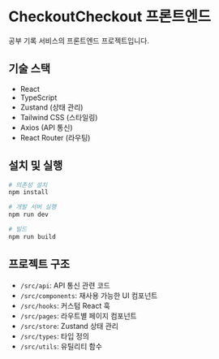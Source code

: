 # CheckoutCheckout 프론트엔드

공부 기록 서비스의 프론트엔드 프로젝트입니다.

## 기술 스택

- React
- TypeScript
- Zustand (상태 관리)
- Tailwind CSS (스타일링)
- Axios (API 통신)
- React Router (라우팅)

## 설치 및 실행

```bash
# 의존성 설치
npm install

# 개발 서버 실행
npm run dev

# 빌드
npm run build
```

## 프로젝트 구조

- `/src/api`: API 통신 관련 코드
- `/src/components`: 재사용 가능한 UI 컴포넌트
- `/src/hooks`: 커스텀 React 훅
- `/src/pages`: 라우트별 페이지 컴포넌트
- `/src/store`: Zustand 상태 관리
- `/src/types`: 타입 정의
- `/src/utils`: 유틸리티 함수